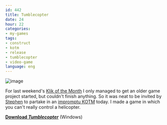 ```yaml
---
id: 442
title: Tumblecopter
date: 24
hour: 22
categories:
- my-games
tags:
- construct
- kotm
- release
- tumblecopter
- video-game
language: eng
---
```


![image](/files/2010/03-tumblecopter/tumblecopterscreen.png "Tumblecopter screenshot")

For last weekend's [Klik of the Month](/tag/kotm/) I only managed to get an older game project started, but couldn't finish anything. So it was neat to be invited by [Stephen](http://www.increpare.com/) to partake in an [impromptu KOTM](http://www.glorioustrainwrecks.com/node/1160) today. I made a game in which you can't really control a helicopter.

[**Download _Tumblecopter_**](//www.agj.cl/files/games/tumblecopter.zip) (Windows)
